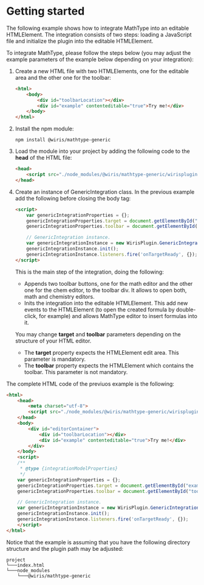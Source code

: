 # Getting started
The following example shows how to integrate MathType into an editable HTMLElement. The integration consists of two steps: loading a JavaScript file and initialize the plugin into the editable HTMLElement.

To integrate MathType, please follow the steps below (you may adjust the example parameters of the example below depending on your integration):

1. Create a new HTML file with two HTMLElements, one for the editable area and the other one for the toolbar:
    ```html
    <html>
        <body>
            <div id="toolbarLocation"></div>
            <div id="example" contenteditable="true">Try me!</div>
        </body>
    </html>
    ```

2. Install the npm module:
    ```
    npm install @wiris/mathtype-generic
    ```

3. Load the module into your project by adding the following code to the **head** of the HTML file:
    ```html
    <head>
        <script src="./node_modules/@wiris/mathtype-generic/wirisplugin-generic.js"></script>
    </head>
    ```
4. Create an instance of GenericIntegration class. In the previous example add the following before closing the body tag:
    ```html
    <script>
        var genericIntegrationProperties = {};
        genericIntegrationProperties.target = document.getElementById("example");
        genericIntegrationProperties.toolbar = document.getElementById("toolbarLocation");

        // GenericIntegration instance.
        var genericIntegrationInstance = new WirisPlugin.GenericIntegration(genericIntegrationProperties);
        genericIntegrationInstance.init();
        genericIntegrationInstance.listeners.fire('onTargetReady', {});
    </script>
    ```
    This is the main step of the integration, doing the following:
    * Appends two toolbar buttons, one for the math editor and the other one for the chem editor, to the toolbar div. It allows to open both, math and chemistry editors.
    * Inits the integration into the editable HTMLElement. This add new events to the HTMLElement (to open the created formula by double-click, for example) and allows MathType editor to insert formulas into it.

    You may change **target** and **toolbar** parameters depending on the structure of your HTML editor.
    * The **target** property expects the HTMLElement edit area. This parameter is mandatory.
    * The **toolbar** property expects the HTMLElement which contains the toolbar. This parameter is not mandatory.

The complete HTML code of the previuos example is the following:
```html
<html>
    <head>
        <meta charset="utf-8">
        <script src="./node_modules/@wiris/mathtype-generic/wirisplugin-generic.js"></script>
    </head>
    <body>
        <div id="editorContainer">
            <div id="toolbarLocation"></div>
            <div id="example" contenteditable="true">Try me!</div>
        </div>
    </body>
    <script>
    /**
     * @type {integrationModelProperties}
     */
    var genericIntegrationProperties = {};
    genericIntegrationProperties.target = document.getElementById("example");
    genericIntegrationProperties.toolbar = document.getElementById("toolbarLocation");

    // GenericIntegration instance.
    var genericIntegrationInstance = new WirisPlugin.GenericIntegration(genericIntegrationProperties);
    genericIntegrationInstance.init();
    genericIntegrationInstance.listeners.fire('onTargetReady', {});
    </script>
</html>
```

Notice that the example is assuming that you have the following directory structure and the plugin path may be adjusted:
```
project
└───index.html
└───node_modules
    └───@wiris/mathtype-generic
```


